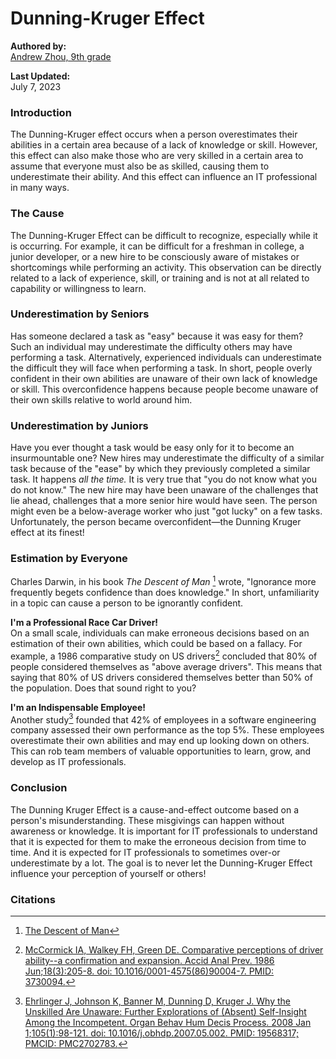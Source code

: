 # Dunning-Kruger Effect
****Authored by:****  
[Andrew Zhou, 9th grade](https://github.com/andrew-zhouu)    

****Last Updated:****  
July 7, 2023

### Introduction 
The Dunning-Kruger effect occurs when a person overestimates their abilities in a certain area because of a lack of knowledge or skill. However, this effect can also make those who are very skilled in a certain area to assume that everyone must also be as skilled, causing them to underestimate their ability. And this effect can influence an IT professional in many ways.

### The Cause
The Dunning-Kruger Effect can be difficult to recognize, especially while it is occurring. For example, it can be difficult for a freshman in college, a junior developer, or a new hire to be consciously aware of mistakes or shortcomings while performing an activity. This observation can be directly related to a lack of experience, skill, or training and is not at all related to capability or willingness to learn. 

### Underestimation by Seniors 
Has someone declared a task as "easy" because it was easy for them? Such an individual may underestimate the difficulty others may have performing a task. Alternatively, experienced individuals can underestimate the difficult they will face when performing a task. In short, people overly confident in their own abilities are unaware of their own lack of knowledge or skill. This overconfidence happens because people become unaware of their own skills relative to world around him. 

### Underestimation by Juniors
Have you ever thought a task would be easy only for it to become an insurmountable one? New hires may underestimate the difficulty of a similar task because of the "ease" by which they previously completed a similar task. It happens *all the time.* It is very true that "you do not know what you do not know." The new hire may have been unaware of the challenges that lie ahead, challenges that a more senior hire would have seen. The person might even be a below-average worker who just "got lucky" on a few tasks. Unfortunately, the person became overconfident—the Dunning Kruger effect at its finest!  

### Estimation by Everyone
Charles Darwin, in his book *The Descent of Man* [^darwin] wrote, "Ignorance more frequently begets confidence than does knowledge." In short, unfamiliarity in a topic can cause a person to be ignorantly confident.

****I'm a Professional Race Car Driver!****  
On a small scale, individuals can make erroneous decisions based on an estimation of their own abilities, which could be based on a fallacy. For example, a 1986 comparative study on US drivers[^drivers] concluded that 80% of people considered themselves as "above average drivers". This means that saying that 80% of US drivers considered themselves better than 50% of the population. Does that sound right to you?  

****I'm an Indispensable Employee!****  
Another study[^developers] founded that 42% of employees in a software engineering company assessed their own performance as the top 5%. These employees overestimate their own abilities and may end up looking down on others. This can rob team members of valuable opportunities to learn, grow, and develop as IT professionals.

### Conclusion
The Dunning Kruger Effect is a cause-and-effect outcome based on a person's misunderstanding. These misgivings can happen without awareness or knowledge. It is important for IT professionals to understand that it is expected for them to make the erroneous decision from time to time. And it is expected for IT professionals to sometimes over-or underestimate by a lot. The goal is to never let the Dunning-Kruger Effect influence your perception of yourself or others!


### Citations
[^drivers]: [McCormick IA, Walkey FH, Green DE. Comparative perceptions of driver ability--a confirmation and expansion. Accid Anal Prev. 1986 Jun;18(3):205-8. doi: 10.1016/0001-4575(86)90004-7. PMID: 3730094.](https://pubmed.ncbi.nlm.nih.gov/3730094/#:~:text=The%20results%20confirmed%20expectations%20that,vary%20significantly%20across%20demographic%20categories.)  

[^developers]: [Ehrlinger J, Johnson K, Banner M, Dunning D, Kruger J. Why the Unskilled Are Unaware: Further Explorations of (Absent) Self-Insight Among the Incompetent. Organ Behav Hum Decis Process. 2008 Jan 1;105(1):98-121. doi: 10.1016/j.obhdp.2007.05.002. PMID: 19568317; PMCID: PMC2702783.](https://www.ncbi.nlm.nih.gov/pmc/articles/PMC2702783/)  

[^darwin]: [The Descent of Man](https://www.literature.org/authors/darwin-charles/the-descent-of-man/introduction.html)

